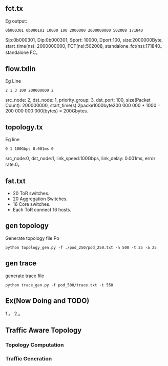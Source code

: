 #
## fct.tx
Eg output:
```
0b000301 0b000101 10000 100 2000000 2000000000 502008 171840
```
Sip:0b000301, Dip:0b000301, Sport: 10000, Dport:100, size:2000000Byte, start_time(ns): 2000000000, FCT(ns):502008, standalone_fct(ns):171840。standalone FC。
## flow.txlin
Eg Line
```
2 1 3 100 200000000 2
```
src_node: 2, dst_node: 1, priority_group: 3, dst_port: 100, size(Packet Count): 200000000, start_time(s):2packe1000byte200 000 000 * 1000 = 200 000 000 000(bytes) = 200Gbytes.

## topology.tx
Eg line
```
0 1 100Gbps 0.001ms 0
```
src_node:0, dst_node:1, link_speed:100Gbps, link_delay: 0.001ms, error rate:0。

## fat.txt
* 20 ToR switches.
* 20 Aggregation Switches.
* 16 Core switches.
* Each ToR connect 16 hosts.

## gen topology
Generate topology file.Po
```
python topology_gen.py -f ./pod_250/pod_250.txt -n 500 -t 25 -a 25
```

## gen trace
generate trace file
```
python trace_gen.py -f pod_500/trace.txt -t 550
```

## Ex(Now Doing and TODO)
1.。
2.。

## Traffic Aware Topology
### Topology Computation

### Traffic Generation
